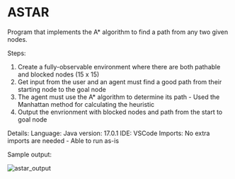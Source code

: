 # ASTAR

Program that implements the A* algorithm to find a path from any two given nodes.

Steps: 
1. Create a fully-observable environment where there are both pathable and blocked nodes (15 x 15)
2. Get input from the user and an agent must find a good path from their starting node to the goal node
3. The agent must use the A* algorithm to determine its path - Used the Manhattan method for calculating the heuristic
4. Output the envrionment with blocked nodes and path from the start to goal node 

Details: Language: Java version: 17.0.1 IDE: VSCode Imports: No extra imports are needed - Able to run as-is

Sample output:

![astar_output](https://user-images.githubusercontent.com/87623211/180042475-0b144348-6df2-400f-b251-e67e5d1dc540.png)
